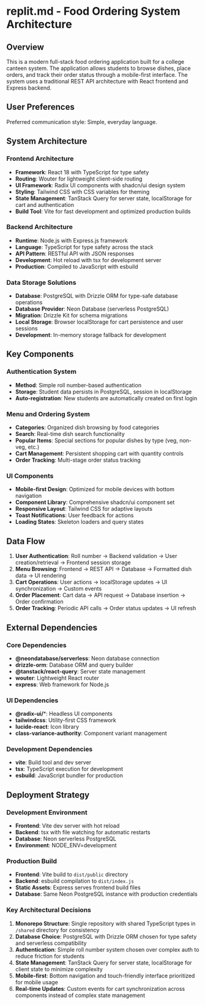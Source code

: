 # replit.md - Food Ordering System Architecture

## Overview

This is a modern full-stack food ordering application built for a college canteen system. The application allows students to browse dishes, place orders, and track their order status through a mobile-first interface. The system uses a traditional REST API architecture with React frontend and Express backend.

## User Preferences

Preferred communication style: Simple, everyday language.

## System Architecture

### Frontend Architecture
- **Framework**: React 18 with TypeScript for type safety
- **Routing**: Wouter for lightweight client-side routing
- **UI Framework**: Radix UI components with shadcn/ui design system
- **Styling**: Tailwind CSS with CSS variables for theming
- **State Management**: TanStack Query for server state, localStorage for cart and authentication
- **Build Tool**: Vite for fast development and optimized production builds

### Backend Architecture
- **Runtime**: Node.js with Express.js framework
- **Language**: TypeScript for type safety across the stack
- **API Pattern**: RESTful API with JSON responses
- **Development**: Hot reload with tsx for development server
- **Production**: Compiled to JavaScript with esbuild

### Data Storage Solutions
- **Database**: PostgreSQL with Drizzle ORM for type-safe database operations
- **Database Provider**: Neon Database (serverless PostgreSQL)
- **Migration**: Drizzle Kit for schema migrations
- **Local Storage**: Browser localStorage for cart persistence and user sessions
- **Development**: In-memory storage fallback for development

## Key Components

### Authentication System
- **Method**: Simple roll number-based authentication
- **Storage**: Student data persists in PostgreSQL, session in localStorage
- **Auto-registration**: New students are automatically created on first login

### Menu and Ordering System
- **Categories**: Organized dish browsing by food categories
- **Search**: Real-time dish search functionality
- **Popular Items**: Special sections for popular dishes by type (veg, non-veg, etc.)
- **Cart Management**: Persistent shopping cart with quantity controls
- **Order Tracking**: Multi-stage order status tracking

### UI Components
- **Mobile-first Design**: Optimized for mobile devices with bottom navigation
- **Component Library**: Comprehensive shadcn/ui component set
- **Responsive Layout**: Tailwind CSS for adaptive layouts
- **Toast Notifications**: User feedback for actions
- **Loading States**: Skeleton loaders and query states

## Data Flow

1. **User Authentication**: Roll number → Backend validation → User creation/retrieval → Frontend session storage
2. **Menu Browsing**: Frontend → REST API → Database → Formatted dish data → UI rendering
3. **Cart Operations**: User actions → localStorage updates → UI synchronization → Custom events
4. **Order Placement**: Cart data → API request → Database insertion → Order confirmation
5. **Order Tracking**: Periodic API calls → Order status updates → UI refresh

## External Dependencies

### Core Dependencies
- **@neondatabase/serverless**: Neon database connection
- **drizzle-orm**: Database ORM and query builder
- **@tanstack/react-query**: Server state management
- **wouter**: Lightweight React router
- **express**: Web framework for Node.js

### UI Dependencies
- **@radix-ui/***: Headless UI components
- **tailwindcss**: Utility-first CSS framework
- **lucide-react**: Icon library
- **class-variance-authority**: Component variant management

### Development Dependencies
- **vite**: Build tool and dev server
- **tsx**: TypeScript execution for development
- **esbuild**: JavaScript bundler for production

## Deployment Strategy

### Development Environment
- **Frontend**: Vite dev server with hot reload
- **Backend**: tsx with file watching for automatic restarts
- **Database**: Neon serverless PostgreSQL
- **Environment**: NODE_ENV=development

### Production Build
- **Frontend**: Vite build to `dist/public` directory
- **Backend**: esbuild compilation to `dist/index.js`
- **Static Assets**: Express serves frontend build files
- **Database**: Same Neon PostgreSQL instance with production credentials

### Key Architectural Decisions

1. **Monorepo Structure**: Single repository with shared TypeScript types in `/shared` directory for consistency
2. **Database Choice**: PostgreSQL with Drizzle ORM chosen for type safety and serverless compatibility
3. **Authentication**: Simple roll number system chosen over complex auth to reduce friction for students
4. **State Management**: TanStack Query for server state, localStorage for client state to minimize complexity
5. **Mobile-first**: Bottom navigation and touch-friendly interface prioritized for mobile usage
6. **Real-time Updates**: Custom events for cart synchronization across components instead of complex state management